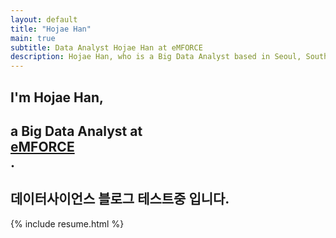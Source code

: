 ```yaml
---
layout: default
title: "Hojae Han"
main: true
subtitle: Data Analyst Hojae Han at eMFORCE 
description: Hojae Han, who is a Big Data Analyst based in Seoul, South Korea. | '한호재' 빅데이터 분석가 입니다. 엠포스에서 일합니다.
---
```

<div class="intro-animation">
<section class="explanation">
    <h1 class="intro">
    I'm Hojae Han,
    </h1>
    <h1 class="intro">a Big Data Analyst at
        <div class="intro-link">
            <a class="transition" href="http://www.emforce.co.kr/" target="_blank">
                eMFORCE
            </a>
            <div class="underline-mask transition"></div>
            <div class="underline"></div>
        </div>.
    </h1>
    <h2 class="intro"> 데이터사이언스 블로그 테스트중 입니다.</h2>
</section>
</div>
{% include resume.html %}

